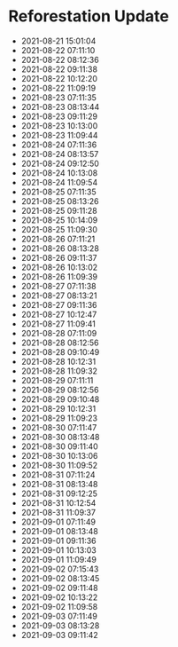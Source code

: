 # Reforestation Update

- 2021-08-21 15:01:04
- 2021-08-22 07:11:10
- 2021-08-22 08:12:36
- 2021-08-22 09:11:38
- 2021-08-22 10:12:20
- 2021-08-22 11:09:19
- 2021-08-23 07:11:35
- 2021-08-23 08:13:44
- 2021-08-23 09:11:29
- 2021-08-23 10:13:00
- 2021-08-23 11:09:44
- 2021-08-24 07:11:36
- 2021-08-24 08:13:57
- 2021-08-24 09:12:50
- 2021-08-24 10:13:08
- 2021-08-24 11:09:54
- 2021-08-25 07:11:35
- 2021-08-25 08:13:26
- 2021-08-25 09:11:28
- 2021-08-25 10:14:09
- 2021-08-25 11:09:30
- 2021-08-26 07:11:21
- 2021-08-26 08:13:28
- 2021-08-26 09:11:37
- 2021-08-26 10:13:02
- 2021-08-26 11:09:39
- 2021-08-27 07:11:38
- 2021-08-27 08:13:21
- 2021-08-27 09:11:36
- 2021-08-27 10:12:47
- 2021-08-27 11:09:41
- 2021-08-28 07:11:09
- 2021-08-28 08:12:56
- 2021-08-28 09:10:49
- 2021-08-28 10:12:31
- 2021-08-28 11:09:32
- 2021-08-29 07:11:11
- 2021-08-29 08:12:56
- 2021-08-29 09:10:48
- 2021-08-29 10:12:31
- 2021-08-29 11:09:23
- 2021-08-30 07:11:47
- 2021-08-30 08:13:48
- 2021-08-30 09:11:40
- 2021-08-30 10:13:06
- 2021-08-30 11:09:52
- 2021-08-31 07:11:24
- 2021-08-31 08:13:48
- 2021-08-31 09:12:25
- 2021-08-31 10:12:54
- 2021-08-31 11:09:37
- 2021-09-01 07:11:49
- 2021-09-01 08:13:48
- 2021-09-01 09:11:36
- 2021-09-01 10:13:03
- 2021-09-01 11:09:49
- 2021-09-02 07:15:43
- 2021-09-02 08:13:45
- 2021-09-02 09:11:48
- 2021-09-02 10:13:22
- 2021-09-02 11:09:58
- 2021-09-03 07:11:49
- 2021-09-03 08:13:28
- 2021-09-03 09:11:42
